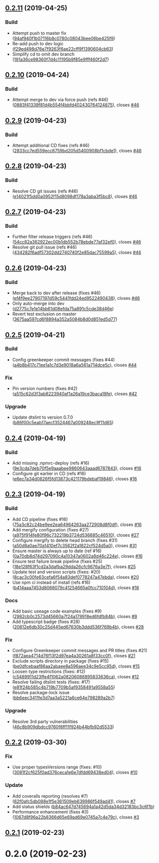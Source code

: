 ## [0.2.11](https://github.com/JustinLivi/redux-keyable/compare/v0.2.10...v0.2.11) (2019-04-25)


### Build

* Attempt push to master fix ([94af940f1b07116b8c0780c08043bee06be425f9](https://github.com/JustinLivi/redux-keyable/commit/94af940f1b07116b8c0780c08043bee06be425f9))
* Re-add push to dev logic ([f29ed498d76e7f9263f6ae22cff9f1390604cb63](https://github.com/JustinLivi/redux-keyable/commit/f29ed498d76e7f9263f6ae22cff9f1390604cb63))
* Simplify cd to omit dev branch ([191a36ce98360f7d4c11195b9f85e9fff460f2d7](https://github.com/JustinLivi/redux-keyable/commit/191a36ce98360f7d4c11195b9f85e9fff460f2d7))



## [0.2.10](https://github.com/JustinLivi/redux-keyable/compare/v0.2.9...v0.2.10) (2019-04-24)


### Build

* Attempt merge to dev via force push (refs #46) ([0883f41339f81d4b554f4bbfd402430764124875](https://github.com/JustinLivi/redux-keyable/commit/0883f41339f81d4b554f4bbfd402430764124875)), closes [#46](https://github.com/JustinLivi/redux-keyable/issues/46)



## [0.2.9](https://github.com/JustinLivi/redux-keyable/compare/v0.2.8...v0.2.9) (2019-04-23)


### Build

* Attempt additional CD fixes (refs #46) ([2833cc7ed559ecc6759bd205d5400908bf1cbde1](https://github.com/JustinLivi/redux-keyable/commit/2833cc7ed559ecc6759bd205d5400908bf1cbde1)), closes [#46](https://github.com/JustinLivi/redux-keyable/issues/46)



## [0.2.8](https://github.com/JustinLivi/redux-keyable/compare/v0.2.7...v0.2.8) (2019-04-23)


### Build

* Resolve CD git issues (refs #46) ([e14021f5dd0a0952f15d8098df178a3aba3f5bc8](https://github.com/JustinLivi/redux-keyable/commit/e14021f5dd0a0952f15d8098df178a3aba3f5bc8)), closes [#46](https://github.com/JustinLivi/redux-keyable/issues/46)



## [0.2.7](https://github.com/JustinLivi/redux-keyable/compare/v0.2.6...v0.2.7) (2019-04-23)


### Build

* Further filter release triggers (refs #46) ([54cc82a362922ec00b1db552b78ebde77af32ef0](https://github.com/JustinLivi/redux-keyable/commit/54cc82a362922ec00b1db552b78ebde77af32ef0)), closes [#46](https://github.com/JustinLivi/redux-keyable/issues/46)
* Resolve git pull issue (refs #46) ([434282f6adf57302dd2740740f2e85dac75599a5](https://github.com/JustinLivi/redux-keyable/commit/434282f6adf57302dd2740740f2e85dac75599a5)), closes [#46](https://github.com/JustinLivi/redux-keyable/issues/46)



## [0.2.6](https://github.com/JustinLivi/redux-keyable/compare/v0.2.5...v0.2.6) (2019-04-23)


### Build

* Merge back to dev after release (fixes #46) ([ef4f9ee27907197d59c5441fdd24ed9522490438](https://github.com/JustinLivi/redux-keyable/commit/ef4f9ee27907197d59c5441fdd24ed9522490438)), closes [#46](https://github.com/JustinLivi/redux-keyable/issues/46)
* Only auto-merge into dev ([d2775c7e1e14bb61d08efda75a891c5cde38d46e](https://github.com/JustinLivi/redux-keyable/commit/d2775c7e1e14bb61d08efda75a891c5cde38d46e))
* Revert test exclusion on master ([3675aa597cd6f8894a352a5084b8d0d851ed5d77](https://github.com/JustinLivi/redux-keyable/commit/3675aa597cd6f8894a352a5084b8d0d851ed5d77))



## [0.2.5](https://github.com/JustinLivi/redux-keyable/compare/v0.2.4...v0.2.5) (2019-04-21)


### Build

* Config greenkeeper commit messages (fixes #44) ([a4b8b417c71ee1a1c7d3e9018a6a561a714dce5c](https://github.com/JustinLivi/redux-keyable/commit/a4b8b417c71ee1a1c7d3e9018a6a561a714dce5c)), closes [#44](https://github.com/JustinLivi/redux-keyable/issues/44)

### Fix

* Pin version numbers (fixes #42) ([a515c62d3f3ab8223940af1a26a19ce3baca18fe](https://github.com/JustinLivi/redux-keyable/commit/a515c62d3f3ab8223940af1a26a19ce3baca18fe)), closes [#42](https://github.com/JustinLivi/redux-keyable/issues/42)

### Upgrade

* Update dtslint to version 0.7.0 ([b86f00c5eab17aecf3524467a009248ec9f11d65](https://github.com/JustinLivi/redux-keyable/commit/b86f00c5eab17aecf3524467a009248ec9f11d65))



## [0.2.4](https://github.com/JustinLivi/redux-keyable/compare/v0.2.3...v0.2.4) (2019-04-19)


### Build

* Add missing .npmrc-deploy (refs #16) ([9e3cda7deb70f5e9aaabee9860643aaad6787843](https://github.com/JustinLivi/redux-keyable/commit/9e3cda7deb70f5e9aaabee9860643aaad6787843)), closes [#16](https://github.com/JustinLivi/redux-keyable/issues/16)
* Configure git earlier in CD (refs #16) ([e6ec7a34d0826f5fd13873c421179bdebaf19846](https://github.com/JustinLivi/redux-keyable/commit/e6ec7a34d0826f5fd13873c421179bdebaf19846)), closes [#16](https://github.com/JustinLivi/redux-keyable/issues/16)



## [0.2.3](https://github.com/JustinLivi/redux-keyable/compare/v0.2.2...v0.2.3) (2019-04-19)


### Build

* Add CD pipeline (fixes #16) ([75a3c82c24be9ee2ea64964263aa272908d8f0df](https://github.com/JustinLivi/redux-keyable/commit/75a3c82c24be9ee2ea64964263aa272908d8f0df)), closes [#16](https://github.com/JustinLivi/redux-keyable/issues/16)
* Add mergify configuration (fixes #27) ([a975f914fe80f96c732219b3724d536685c46510](https://github.com/JustinLivi/redux-keyable/commit/a975f914fe80f96c732219b3724d536685c46510)), closes [#27](https://github.com/JustinLivi/redux-keyable/issues/27)
* Configure mergify to delete head branch (fixes #31) ([a50d8a0ae70a1410ef7c3562f2a1822cf524d5a0](https://github.com/JustinLivi/redux-keyable/commit/a50d8a0ae70a1410ef7c3562f2a1822cf524d5a0)), closes [#31](https://github.com/JustinLivi/redux-keyable/issues/31)
* Ensure master is always up to date (ref #16) ([0a70db8d74d297090c4a10347a0602a8d46c224e](https://github.com/JustinLivi/redux-keyable/commit/0a70db8d74d297090c4a10347a0602a8d46c224e)), closes [#16](https://github.com/JustinLivi/redux-keyable/issues/16)
* Ensure test failure break pipeline (fixes #25) ([18e128f63f1cd2a3dafba29dda26cfc9676a3e7f](https://github.com/JustinLivi/redux-keyable/commit/18e128f63f1cd2a3dafba29dda26cfc9676a3e7f)), closes [#25](https://github.com/JustinLivi/redux-keyable/issues/25)
* Update test and version scripts (fixes: #20) ([8cac3c00fe63cefa6f54a83def0778247a47ebda](https://github.com/JustinLivi/redux-keyable/commit/8cac3c00fe63cefa6f54a83def0778247a47ebda)), closes [#20](https://github.com/JustinLivi/redux-keyable/issues/20)
* Use npm ci instead of install (refs #16) ([b414aaa7453d8066079c41254665a0fcc710104d](https://github.com/JustinLivi/redux-keyable/commit/b414aaa7453d8066079c41254665a0fcc710104d)), closes [#16](https://github.com/JustinLivi/redux-keyable/issues/16)

### Docs

* Add basic useage code examples (fixes #9) ([2982cb0c2573d45660a7f24a179918ed6fdfb84b](https://github.com/JustinLivi/redux-keyable/commit/2982cb0c2573d45660a7f24a179918ed6fdfb84b)), closes [#9](https://github.com/JustinLivi/redux-keyable/issues/9)
* Add typescript badge (fixes #28) ([20812e6db30c25d445ed67630b3ddd536f769b4b](https://github.com/JustinLivi/redux-keyable/commit/20812e6db30c25d445ed67630b3ddd536f769b4b)), closes [#28](https://github.com/JustinLivi/redux-keyable/issues/28)

### Fix

* Configure Greenkeeper commit messages and PR titles (fixes #21) ([f872aea4714d76f13f2d97ea4a30261a8f33cc0f](https://github.com/JustinLivi/redux-keyable/commit/f872aea4714d76f13f2d97ea4a30261a8f33cc0f)), closes [#21](https://github.com/JustinLivi/redux-keyable/issues/21)
* Exclude scripts directory in package (fixes #15) ([be0dfcebaaf86aa2abaee8a596aee34c9e5cc95d](https://github.com/JustinLivi/redux-keyable/commit/be0dfcebaaf86aa2abaee8a596aee34c9e5cc95d)), closes [#15](https://github.com/JustinLivi/redux-keyable/issues/15)
* Loosen type restrictions (fixes: #12) ([c5489911d23ffe4f1062a08206086895833636ca](https://github.com/JustinLivi/redux-keyable/commit/c5489911d23ffe4f1062a08206086895833636ca)), closes [#12](https://github.com/JustinLivi/redux-keyable/issues/12)
* Resolve failing dtslint tests (fixes: #17) ([e81f24b585c4b719b7709b5af9358491a9558a55](https://github.com/JustinLivi/redux-keyable/commit/e81f24b585c4b719b7709b5af9358491a9558a55))
* Resolve package-lock issue ([bb6eec3411fe3d7aa3a5221a6ce64e798289a2b7](https://github.com/JustinLivi/redux-keyable/commit/bb6eec3411fe3d7aa3a5221a6ce64e798289a2b7))

### Upgrade

* Resolve 3rd party vulnerabilities ([46c8b909dbdcc9760f8ff11f924b44bfb92d5533](https://github.com/JustinLivi/redux-keyable/commit/46c8b909dbdcc9760f8ff11f924b44bfb92d5533))



## [0.2.2](https://github.com/JustinLivi/redux-keyable/compare/v0.2.1...v0.2.2) (2019-03-30)


### Fix

* Use proper typesVersions range (fixes: #10) ([3081f2cf625f0ad376ceca1e6e7dfdd69438ed04](https://github.com/JustinLivi/redux-keyable/commit/3081f2cf625f0ad376ceca1e6e7dfdd69438ed04)), closes [#10](https://github.com/JustinLivi/redux-keyable/issues/10)

### Update

* Add coveralls reporting (resolves #7) ([62f0afc5db088e1f5e361509eb639986f549ad41](https://github.com/JustinLivi/redux-keyable/commit/62f0afc5db088e1f5e361509eb639986f549ad41)), closes [#7](https://github.com/JustinLivi/redux-keyable/issues/7)
* Add status shields ([b84ac647d745694a1a42d5da34d32183bc3c6f1b](https://github.com/JustinLivi/redux-keyable/commit/b84ac647d745694a1a42d5da34d32183bc3c6f1b))
* Performance enhancement (fixes #3) ([1067d8f96a22b8366d65e69ad69e0745a7c4e79c](https://github.com/JustinLivi/redux-keyable/commit/1067d8f96a22b8366d65e69ad69e0745a7c4e79c)), closes [#3](https://github.com/JustinLivi/redux-keyable/issues/3)



## [0.2.1](https://github.com/JustinLivi/redux-keyable/compare/v0.2.0...v0.2.1) (2019-02-23)




# 0.2.0 (2019-02-23)




